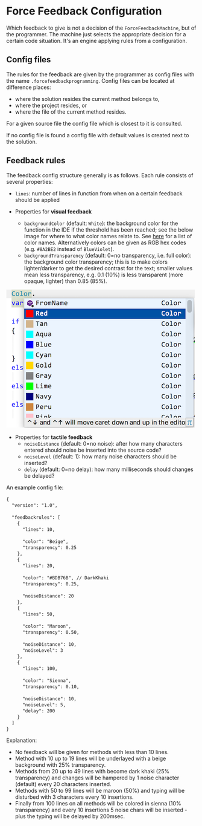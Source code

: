# Force Feedback Configuration

Which feedback to give is not a decision of the ``ForceFeedbackMachine``, but of the programmer. The machine
just selects the appropriate decision for a certain code situation. It's an engine applying rules from a configuration.

## Config files
The rules for the feedback are given by the programmer as config files with the name ``.forcefeedbackprogramming``.
Config files can be located at difference places:

* where the solution resides the current method belongs to,
* where the project resides, or 
* where the file of the current method resides.

For a given source file the config file which is closest to it is consulted.

If no config file is found a config file with default values is created next to the solution.

## Feedback rules

The feedback config structure generally is as follows. Each rule consists of several properties:

* ``lines``: number of lines in function from when on a certain feedback should be applied

* Properties for **visual feedback**
  * ``backgroundColor`` (default: `White`): the background color for the function in the IDE if the threshold has been reached; see the below
  image for where to what color names relate to. See [here](http://www.99colors.net/dot-net-colors) for a list of color names.
  Alternatively colors can be given as RGB hex codes (e.g. ``#8A2BE2`` instead of `BlueViolet`).
  * ``backgroundTransparency`` (default: 0=no transparency, i.e. full color): the background color transparency; this is to make colors lighter/darker to get 
  the desired contrast for the text; smaller values mean less transparency, e.g. 0.1 (10%) is less transparent
  (more opaque, lighter) than 0.85 (85%).
  
![Accepted names for background colors](../../images/BackgroundColors.png)
  
* Properties for **tactile feedback**
  * ``noiseDistance`` (default: 0=no noise): after how many characters entered should noise be inserted into the source code?
  * ``noiseLevel`` (default: 1): how many noise characters should be inserted?
  * ``delay`` (default: 0=no delay): how many milliseconds should changes be delayed?

An example config file:

```
{
  "version": "1.0",
  
  "feedbackrules": [
    {
      "lines": 10,
      
      "color": "Beige",
      "transparency": 0.25
    },
    {
      "lines": 20,
      
      "color": "#BDB76B", // DarkKhaki
      "transparency": 0.25,
      
      "noiseDistance": 20
    },
    {
      "lines": 50,
      
      "color": "Maroon",
      "transparency": 0.50,
      
      "noiseDistance": 10,
      "noiseLevel": 3
    },
    {
      "lines": 100,
      
      "color": "Sienna",
      "transparency": 0.10,
      
      "noiseDistance": 10,
      "noiseLevel": 5,
      "delay": 200
    }
  ]
}
```

Explanation:

* No feedback will be given for methods with less than 10 lines.
* Method with 10 up to 19 lines will be underlayed with a beige background with 25% transparency.
* Methods from 20 up to 49 lines with become dark khaki (25% transparency) and changes will be hampered by 1
noise character (default) every 20 characters inserted.
* Methods with 50 to 99 lines will be maroon (50%) and typing will be disturbed with 3 characters every 10 insertions.
* Finally from 100 lines on all methods will be colored in sienna (10% transparency) and every 10 insertions 5 noise chars
will be inserted - plus the typing will be delayed by 200msec.

